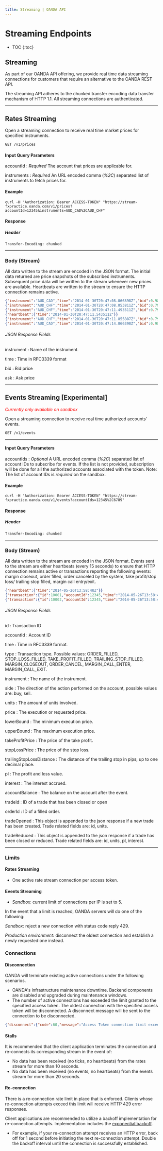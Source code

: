 ```yaml
---
title: Streaming | OANDA API
---
```


# Streaming Endpoints

* TOC
{:toc}


## Streaming

As part of our OANDA API offering, we provide real time data streaming connections for customers that require an alternative to the OANDA REST API.

The streaming API adheres to the chunked transfer encoding data transfer mechanism of HTTP 1.1.  All streaming connections are authenticated.

-----------------

## Rates Streaming

Open a streaming connection to receive real time market prices for specified instruments.


    GET /v1/prices


#### Input Query Parameters

accountId
: _Required_ The account that prices are applicable for.

instruments
: _Required_ An URL encoded comma (*%2C*) separated list of instruments to fetch prices for. 


#### Example

    curl -H "Authorization: Bearer ACCESS-TOKEN" "https://stream-fxpractice.oanda.com/v1/prices?accountId=12345&instruments=AUD_CAD%2CAUD_CHF"

#### Response

##### Header

~~~Header
Transfer-Encoding: chunked
~~~

------------------

### Body (Stream)

All data written to the stream are encoded in the JSON format.
The initial data returned are price snapshots of the subscribed instruments. Subsequent price data will be written to the stream whenever new prices are available.
Heartbeats are written to the stream to ensure the HTTP connection remains active.

~~~json
{"instrument":"AUD_CAD","time":"2014-01-30T20:47:08.066398Z","bid":0.98114,"ask":0.98139}
{"instrument":"AUD_CHF","time":"2014-01-30T20:47:08.053811Z","bid":0.79353,"ask":0.79382}
{"instrument":"AUD_CHF","time":"2014-01-30T20:47:11.493511Z","bid":0.79355,"ask":0.79387}
{"heartbeat":{"time":"2014-01-30T20:47:11.543511Z"}}
{"instrument":"AUD_CHF","time":"2014-01-30T20:47:11.855887Z","bid":0.79357,"ask":0.79390}
{"instrument":"AUD_CAD","time":"2014-01-30T20:47:14.066398Z","bid":0.98112,"ask":0.98138}
~~~

###### JSON Response Fields

instrument
: Name of the instrument.

time
: Time in RFC3339 format

bid
: Bid price

ask
: Ask price


-----------------------

## Events Streaming [Experimental]

<p style="color: red;font-style: italic;">Currently only available on sandbox</p>

Open a streaming connection to receive real time authorized accounts' events.


    GET /v1/events

-----------------


#### Input Query Parameters

accountIds
: _Optional_ A URL encoded comma (*%2C*) separated list of account IDs to subscribe for events. If the list is not provided, subscription will be done for all the authorized accounts associated with the token.
Note: The list of account IDs is *required* on the sandbox.


#### Example

    curl -H "Authorization: Bearer ACCESS-TOKEN" "https://stream-fxpractice.oanda.com/v1/events?accountIds=12345%2C6789"

#### Response

##### Header

~~~Header
Transfer-Encoding: chunked
~~~

------------------

### Body (Stream)

All data written to the stream are encoded in the JSON format.
Events sent to the stream are either heartbeats (every 15 seconds) to ensure that HTTP connection remains active or transactions reporting the following events:
margin closeout, order filled, order canceled by the system, take profit/stop loss/ trailing stop filled, margin call entry/exit.


~~~json
{"heartbeat":{"time":"2014-05-26T13:58:40Z"}}
{"transaction":{"id":10001,"accountId":12345,"time":"2014-05-26T13:58:41.000000Z","type":"MARGIN_CLOSEOUT","instrument":"EUR_USD","units":10,"side":"sell","price":1,"pl":1.234,"interest":0.034,"accountBalance":10000,"tradeId":1359}}
{"transaction":{"id":10002,"accountId":12345,"time":"2014-05-26T13:58:45.000000Z","type":"ORDER_FILLED","instrument":"EUR_USD","side":"sell","price":1,"pl":1.234,"interest":0.034,"accountBalance":10000,"orderId":0,"tradeReduced":{"id":54321,"units":10,"pl":1.234,"interest":0.034}}}
~~~

###### JSON Response Fields

id
: Transaction ID

accountId
: Account ID

time
: Time in RFC3339 format.

type
: Transaction type. Possible values: ORDER_FILLED, STOP_LOSS_FILLED, TAKE_PROFIT_FILLED, TRAILING_STOP_FILLED, MARGIN_CLOSEOUT, ORDER_CANCEL, MARGIN_CALL_ENTER, MARGIN_CALL_EXIT.

instrument
: The name of the instrument.

side
: The direction of the action performed on the account, possible values are: buy, sell.

units
: The amount of units involved.

price
: The execution or requested price.

lowerBound
: The minimum execution price.

upperBound
: The maximum execution price.

takeProfitPrice
: The price of the take profit.

stopLossPrice
: The price of the stop loss.

trailingStopLossDistance
: The distance of the trailing stop in pips, up to one decimal place.

pl
: The profit and loss value.

interest
: The interest accrued.

accountBalance
: The balance on the account after the event.

tradeId
: ID of a trade that has been closed or open

orderId
: ID of a filled order.

tradeOpened
: This object is appended to the json response if a new trade has been created. Trade related fields are: id, units.

tradeReduced
: This object is appended to the json response if a trade has been closed or reduced. Trade related fields are: id, units, pl, interest.


-----------------------

### Limits

#### Rates Streaming

* One active rate stream connection per access token.

#### Events Streaming

* *Sandbox*: current limit of connections per IP is set to 5.

In the event that a limit is reached, OANDA servers will do one of the following:

*Sandbox*: reject a new connection with status code reply 429.

*Production environment*: disconnect the oldest connection and establish a newly requested one instead.


### Connections

#### Disconnection

OANDA will terminate existing active connections under the following scenarios.

* OANDA's infrastructure maintenance downtime. Backend components are disabled and upgraded during maintenance windows.
* The number of active connections has exceeded the limit granted to the specified access token.  The oldest connection with the specified access token will be disconnected.  A disconnect message will be sent to the connection to be disconnected.

~~~json
{"disconnect":{"code":60,"message":"Access Token connection limit exceeded: This connection will now be disconnected","moreInfo":"http:\/\/developer.oanda.com\/docs\/v1\/troubleshooting"}}
~~~

#### Stalls

It is recommended that the client application terminates the connection and re-connects its corresponding stream in the event of:

* No data has been received (no ticks, no heartbeats) from the rates stream for more than 10 seconds.
* No data has been received (no events, no heartbeats) from the events stream for more than 20 seconds.

#### Re-connection

There is a re-connection rate limit in place that is enforced.  Clients whose re-connection attempts exceed this limit will receive HTTP 429 error responses.

Client applications are recommended to utilize a backoff implementation for re-connection attempts.  Implementation includes the [exponential backoff](http://en.wikipedia.org/wiki/Exponential_backoff).

* For example, if your re-connection attempt receives an HTTP error, back off for 1 second before initiating the next re-connection attempt.  Double the backoff interval until the connection is successfully established.

